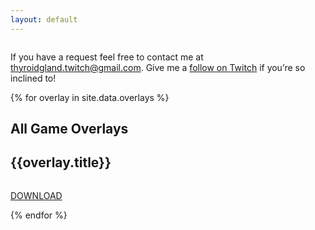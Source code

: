 ```yaml
---
layout: default
---
```

<div id="homepage--body">
	<div class="row clearfix">
		<div class="full column">
			<p class="callout">If you have a request feel free to contact me at <a href="mailto:thyroidgland.twitch@gmail.com" target="_blank">thyroidgland.twitch@gmail.com</a>. Give me a <a href="http://www.twitch.tv/thyroidgland" target="_blank">follow on Twitch</a> if you’re so inclined to!</p>
		</div>
	</div>
	<div class="row clearfix">
		{% for overlay in site.data.overlays %}
		<div class="full column set-project">
			<h2 class="section-title">All Game Overlays</h2>
			<h2 class="set-title"><!-- <a href="{{post.url}}"> -->{{overlay.title}}<!-- </a> --></h2>
			<div class="row clearfix">
				<div class="full">
					<img class="set-preview" src="{{ overlay.img1 }}" alt="">
				</div>
			</div>
			<div>
				<a href="{{overlay.download}}"><p class="download-button">DOWNLOAD</p></a>
			</div>
		</div>
		{% endfor %}
	</div>
</div>
